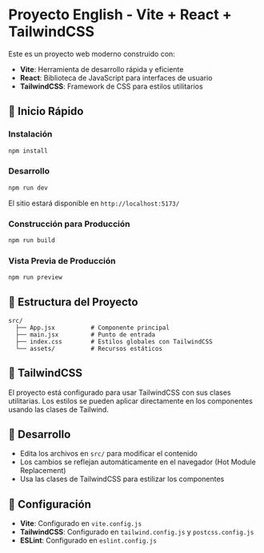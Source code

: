 # Proyecto English - Vite + React + TailwindCSS

Este es un proyecto web moderno construido con:

- **Vite**: Herramienta de desarrollo rápida y eficiente
- **React**: Biblioteca de JavaScript para interfaces de usuario
- **TailwindCSS**: Framework de CSS para estilos utilitarios

## 🚀 Inicio Rápido

### Instalación

```bash
npm install
```

### Desarrollo

```bash
npm run dev
```

El sitio estará disponible en `http://localhost:5173/`

### Construcción para Producción

```bash
npm run build
```

### Vista Previa de Producción

```bash
npm run preview
```

## 📁 Estructura del Proyecto

```
src/
  ├── App.jsx          # Componente principal
  ├── main.jsx         # Punto de entrada
  ├── index.css        # Estilos globales con TailwindCSS
  └── assets/          # Recursos estáticos
```

## 🎨 TailwindCSS

El proyecto está configurado para usar TailwindCSS con sus clases utilitarias. Los estilos se pueden aplicar directamente en los componentes usando las clases de Tailwind.

## 📝 Desarrollo

- Edita los archivos en `src/` para modificar el contenido
- Los cambios se reflejan automáticamente en el navegador (Hot Module Replacement)
- Usa las clases de TailwindCSS para estilizar los componentes

## 🔧 Configuración

- **Vite**: Configurado en `vite.config.js`
- **TailwindCSS**: Configurado en `tailwind.config.js` y `postcss.config.js`
- **ESLint**: Configurado en `eslint.config.js`
